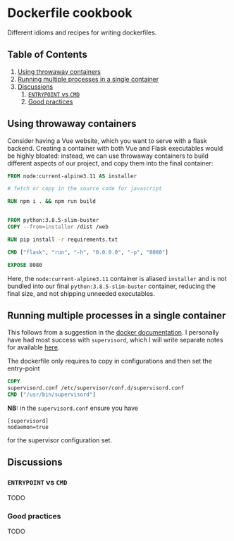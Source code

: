 # Dockerfile cookbook
Different idioms and recipes for writing dockerfiles.

<!--BEGIN TOC-->
## Table of Contents
1. [Using throwaway containers](#toc-sub-tag-0)
2. [Running multiple processes in a single container](#toc-sub-tag-1)
3. [Discussions](#toc-sub-tag-2)
	1. [`ENTRYPOINT` vs `CMD`](#toc-sub-tag-3)
	2. [Good practices](#toc-sub-tag-4)
<!--END TOC-->

## Using throwaway containers <a name="toc-sub-tag-0"></a>
Consider having a Vue website, which you want to serve with a flask backend. Creating a container with both Vue and Flask executables would be highly bloated: instead, we can use throwaway containers to build different aspects of our project, and copy them into the final container:

```Dockerfile
FROM node:current-alpine3.11 AS installer

# fetch or copy in the source code for javascript

RUN npm i . && npm run build


FROM python:3.8.5-slim-buster
COPY --from=installer /dist /web

RUN pip install -r requirements.txt

CMD ["flask", "run", "-h", "0.0.0.0", "-p", "8080"]

EXPOSE 8080
```

Here, the `node:current-alpine3.11` container is aliased `installer` and is not bundled into our final `python:3.8.5-slim-buster` container, reducing the final size, and not shipping unneeded executables.

## Running multiple processes in a single container <a name="toc-sub-tag-1"></a>
This follows from a suggestion in the [docker documentation](https://docs.docker.com/config/containers/multi-service_container/). I personally have had most success with `supervisord`, which I will write separate notes for available [here](https://github.com/Dustpancake/Dust-Notes/blob/master/automation/supervisor-d.md).

The dockerfile only requires to copy in configurations and then set the entry-point
```Dockerfile
COPY 
supervisord.conf /etc/supervisor/conf.d/supervisord.conf
CMD ["/usr/bin/supervisord"]
```

**NB:** in the `supervisord.conf` ensure you have
```
[supervisord]
nodaemon=true
```
for the supervisor configuration set.


## Discussions <a name="toc-sub-tag-2"></a>

### `ENTRYPOINT` vs `CMD` <a name="toc-sub-tag-3"></a>
TODO

### Good practices <a name="toc-sub-tag-4"></a>
TODO
